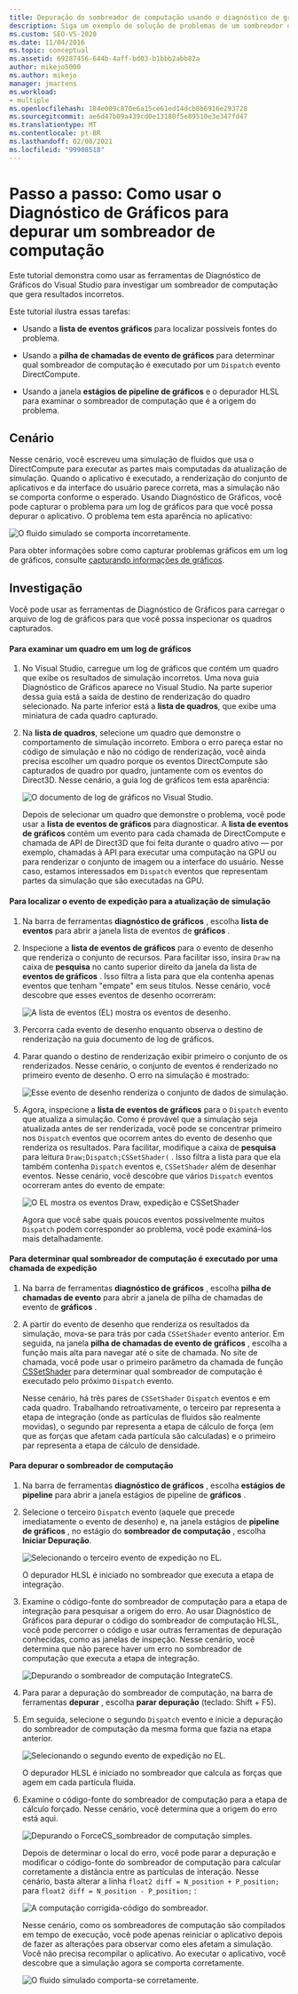```yaml
---
title: Depuração do sombreador de computação usando o diagnóstico de gráficos
description: Siga um exemplo de solução de problemas de um sombreador de computação. Você vê o uso da lista de eventos gráficos, da pilha de chamadas de evento de gráficos e dos estágios de pipeline de gráficos.
ms.custom: SEO-VS-2020
ms.date: 11/04/2016
ms.topic: conceptual
ms.assetid: 69287456-644b-4aff-bd03-b1bbb2abb82a
author: mikejo5000
ms.author: mikejo
manager: jmartens
ms.workload:
- multiple
ms.openlocfilehash: 184e009c870e6a15ce61ed14dcb8b6916e293728
ms.sourcegitcommit: ae6d47b09a439cd0e13180f5e89510e3e347fd47
ms.translationtype: MT
ms.contentlocale: pt-BR
ms.lasthandoff: 02/08/2021
ms.locfileid: "99908518"
---
```

# <a name="walkthrough-using-graphics-diagnostics-to-debug-a-compute-shader"></a>Passo a passo: Como usar o Diagnóstico de Gráficos para depurar um sombreador de computação
Este tutorial demonstra como usar as ferramentas de Diagnóstico de Gráficos do Visual Studio para investigar um sombreador de computação que gera resultados incorretos.

 Este tutorial ilustra essas tarefas:

- Usando a **lista de eventos gráficos** para localizar possíveis fontes do problema.

- Usando a **pilha de chamadas de evento de gráficos** para determinar qual sombreador de computação é executado por um `Dispatch` evento DirectCompute.

- Usando a janela **estágios de pipeline de gráficos** e o depurador HLSL para examinar o sombreador de computação que é a origem do problema.

## <a name="scenario"></a>Cenário
 Nesse cenário, você escreveu uma simulação de fluidos que usa o DirectCompute para executar as partes mais computadas da atualização de simulação. Quando o aplicativo é executado, a renderização do conjunto de aplicativos e da interface do usuário parece correta, mas a simulação não se comporta conforme o esperado. Usando Diagnóstico de Gráficos, você pode capturar o problema para um log de gráficos para que você possa depurar o aplicativo. O problema tem esta aparência no aplicativo:

 ![O fluido simulado se comporta incorretamente.](media/gfx_diag_demo_compute_shader_fluid_problem.png "gfx_diag_demo_compute_shader_fluid_problem")

 Para obter informações sobre como capturar problemas gráficos em um log de gráficos, consulte [capturando informações de gráficos](capturing-graphics-information.md).

## <a name="investigation"></a>Investigação
 Você pode usar as ferramentas de Diagnóstico de Gráficos para carregar o arquivo de log de gráficos para que você possa inspecionar os quadros capturados.

#### <a name="to-examine-a-frame-in-a-graphics-log"></a>Para examinar um quadro em um log de gráficos

1. No Visual Studio, carregue um log de gráficos que contém um quadro que exibe os resultados de simulação incorretos. Uma nova guia Diagnóstico de Gráficos aparece no Visual Studio. Na parte superior dessa guia está a saída de destino de renderização do quadro selecionado. Na parte inferior está a **lista de quadros**, que exibe uma miniatura de cada quadro capturado.

2. Na **lista de quadros**, selecione um quadro que demonstre o comportamento de simulação incorreto. Embora o erro pareça estar no código de simulação e não no código de renderização, você ainda precisa escolher um quadro porque os eventos DirectCompute são capturados de quadro por quadro, juntamente com os eventos do Direct3D. Nesse cenário, a guia log de gráficos tem esta aparência:

    ![O documento de log de gráficos no Visual Studio.](media/gfx_diag_demo_compute_shader_fluid_step_1.png "gfx_diag_demo_compute_shader_fluid_step_1")

   Depois de selecionar um quadro que demonstre o problema, você pode usar a **lista de eventos de gráficos** para diagnosticar. A **lista de eventos de gráficos** contém um evento para cada chamada de DirectCompute e chamada de API de Direct3D que foi feita durante o quadro ativo — por exemplo, chamadas à API para executar uma computação na GPU ou para renderizar o conjunto de imagem ou a interface do usuário. Nesse caso, estamos interessados em `Dispatch` eventos que representam partes da simulação que são executadas na GPU.

#### <a name="to-find-the-dispatch-event-for-the-simulation-update"></a>Para localizar o evento de expedição para a atualização de simulação

1. Na barra de ferramentas **diagnóstico de gráficos** , escolha **lista de eventos** para abrir a janela lista de eventos de **gráficos** .

2. Inspecione a **lista de eventos de gráficos** para o evento de desenho que renderiza o conjunto de recursos. Para facilitar isso, insira `Draw` na caixa de **pesquisa** no canto superior direito da janela da lista de **eventos de gráficos** . Isso filtra a lista para que ela contenha apenas eventos que tenham "empate" em seus títulos. Nesse cenário, você descobre que esses eventos de desenho ocorreram:

    ![A lista de eventos &#40;EL&#41; mostra os eventos de desenho.](media/gfx_diag_demo_compute_shader_fluid_step_2.png "gfx_diag_demo_compute_shader_fluid_step_2")

3. Percorra cada evento de desenho enquanto observa o destino de renderização na guia documento de log de gráficos.

4. Parar quando o destino de renderização exibir primeiro o conjunto de os renderizados. Nesse cenário, o conjunto de eventos é renderizado no primeiro evento de desenho. O erro na simulação é mostrado:

    ![Esse evento de desenho renderiza o conjunto de dados de simulação.](media/gfx_diag_demo_compute_shader_fluid_step_3.png "gfx_diag_demo_compute_shader_fluid_step_3")

5. Agora, inspecione a **lista de eventos de gráficos** para o `Dispatch` evento que atualiza a simulação. Como é provável que a simulação seja atualizada antes de ser renderizada, você pode se concentrar primeiro nos `Dispatch` eventos que ocorrem antes do evento de desenho que renderiza os resultados. Para facilitar, modifique a caixa de **pesquisa** para leitura `Draw;Dispatch;CSSetShader(` . Isso filtra a lista para que ela também contenha `Dispatch` eventos e, `CSSetShader` além de desenhar eventos. Nesse cenário, você descobre que vários `Dispatch` eventos ocorreram antes do evento de empate:

    ![O EL mostra os eventos Draw, expedição e CSSetShader](media/gfx_diag_demo_compute_shader_fluid_step_4.png "gfx_diag_demo_compute_shader_fluid_step_4")

   Agora que você sabe quais poucos eventos possivelmente muitos `Dispatch` podem corresponder ao problema, você pode examiná-los mais detalhadamente.

#### <a name="to-determine-which-compute-shader-a-dispatch-call-executes"></a>Para determinar qual sombreador de computação é executado por uma chamada de expedição

1. Na barra de ferramentas **diagnóstico de gráficos** , escolha **pilha de chamadas de evento** para abrir a janela de pilha de chamadas de evento de **gráficos** .

2. A partir do evento de desenho que renderiza os resultados da simulação, mova-se para trás por cada `CSSetShader` evento anterior. Em seguida, na janela **pilha de chamadas de evento de gráficos** , escolha a função mais alta para navegar até o site de chamada. No site de chamada, você pode usar o primeiro parâmetro da chamada de função [CSSetShader](/windows/desktop/api/d3d11/nf-d3d11-id3d11devicecontext-cssetshader) para determinar qual sombreador de computação é executado pelo próximo `Dispatch` evento.

   Nesse cenário, há três pares de `CSSetShader` `Dispatch` eventos e em cada quadro. Trabalhando retroativamente, o terceiro par representa a etapa de integração (onde as partículas de fluidos são realmente movidas), o segundo par representa a etapa de cálculo de força (em que as forças que afetam cada partícula são calculadas) e o primeiro par representa a etapa de cálculo de densidade.

#### <a name="to-debug-the-compute-shader"></a>Para depurar o sombreador de computação

1. Na barra de ferramentas **diagnóstico de gráficos** , escolha **estágios de pipeline** para abrir a janela estágios de pipeline de **gráficos** .

2. Selecione o terceiro `Dispatch` evento (aquele que precede imediatamente o evento de desenho) e, na janela estágios de **pipeline de gráficos** , no estágio do **sombreador de computação** , escolha **Iniciar Depuração**.

    ![Selecionando o terceiro evento de expedição no EL.](media/gfx_diag_demo_compute_shader_fluid_step_6.png "gfx_diag_demo_compute_shader_fluid_step_6")

    O depurador HLSL é iniciado no sombreador que executa a etapa de integração.

3. Examine o código-fonte do sombreador de computação para a etapa de integração para pesquisar a origem do erro. Ao usar Diagnóstico de Gráficos para depurar o código do sombreador de computação HLSL, você pode percorrer o código e usar outras ferramentas de depuração conhecidas, como as janelas de inspeção. Nesse cenário, você determina que não parece haver um erro no sombreador de computação que executa a etapa de integração.

    ![Depurando o sombreador de computação IntegrateCS.](media/gfx_diag_demo_compute_shader_fluid_step_7.png "gfx_diag_demo_compute_shader_fluid_step_7")

4. Para parar a depuração do sombreador de computação, na barra de ferramentas **depurar** , escolha **parar depuração** (teclado: Shift + F5).

5. Em seguida, selecione o segundo `Dispatch` evento e inicie a depuração do sombreador de computação da mesma forma que fazia na etapa anterior.

    ![Selecionando o segundo evento de expedição no EL.](media/gfx_diag_demo_compute_shader_fluid_step_8.png "gfx_diag_demo_compute_shader_fluid_step_8")

    O depurador HLSL é iniciado no sombreador que calcula as forças que agem em cada partícula fluida.

6. Examine o código-fonte do sombreador de computação para a etapa de cálculo forçado. Nesse cenário, você determina que a origem do erro está aqui.

    ![Depurando o ForceCS&#95;sombreador de computação simples.](media/gfx_diag_demo_compute_shader_fluid_step_9.png "gfx_diag_demo_compute_shader_fluid_step_9")

   Depois de determinar o local do erro, você pode parar a depuração e modificar o código-fonte do sombreador de computação para calcular corretamente a distância entre as partículas de interação. Nesse cenário, basta alterar a linha `float2 diff = N_position + P_position;` para `float2 diff = N_position - P_position;` :

   ![A computação corrigida&#45;código do sombreador.](media/gfx_diag_demo_compute_shader_fluid_step_10.png "gfx_diag_demo_compute_shader_fluid_step_10")

   Nesse cenário, como os sombreadores de computação são compilados em tempo de execução, você pode apenas reiniciar o aplicativo depois de fazer as alterações para observar como eles afetam a simulação. Você não precisa recompilar o aplicativo. Ao executar o aplicativo, você descobre que a simulação agora se comporta corretamente.

   ![O fluido simulado comporta-se corretamente.](media/gfx_diag_demo_compute_shader_fluid_resolution.png "gfx_diag_demo_compute_shader_fluid_resolution")
